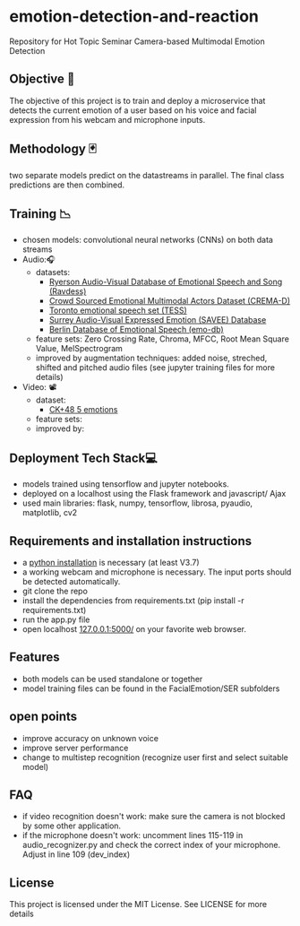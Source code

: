 # emotion-detection-and-reaction

Repository for Hot Topic Seminar Camera-based Multimodal Emotion Detection

## Objective 🎯

The objective of this project is to train and deploy a microservice that detects the current emotion of a user based on his voice and facial expression from his webcam and microphone inputs.

## Methodology 🃏

two separate models predict on the datastreams in parallel. The final class predictions are then combined.

## Training 📉

 - chosen models: convolutional neural networks (CNNs) on both data streams
 - Audio:🎧
	 - datasets:
		- <a href="https://zenodo.org/record/1188976">Ryerson Audio-Visual Database of Emotional Speech and Song (Ravdess)<a>
		- <a href="https://github.com/CheyneyComputerScience/CREMA-D">Crowd Sourced Emotional Multimodal Actors Dataset (CREMA-D)<a>
		- <a href="https://tspace.library.utoronto.ca/handle/1807/24487">Toronto emotional speech set (TESS)<a>
		- <a href="http://kahlan.eps.surrey.ac.uk/savee/Database.html">Surrey Audio-Visual Expressed Emotion (SAVEE) Database<a>
		- <a href="http://emodb.bilderbar.info/docu/">Berlin Database of Emotional Speech (emo-db)<a>
 	- feature sets: Zero Crossing Rate, Chroma, MFCC, Root Mean Square Value, MelSpectrogram
 	- improved by augmentation techniques: added noise, streched, shifted and pitched audio files (see jupyter training files for more details)
- Video: 📽️
	- dataset:
		- <a href="https://www.kaggle.com/datasets/gauravsharma99/ck48-5-emotions">CK+48 5 emotions<a>
	- feature sets:
	- improved by:
	
## Deployment Tech Stack💻

 - models trained using tensorflow and jupyter notebooks.
 - deployed on a localhost using the Flask framework and javascript/ Ajax
 - used main libraries: flask, numpy, tensorflow, librosa, pyaudio, matplotlib, cv2

## Requirements and installation instructions 

 - a <a href="https://www.python.org/downloads/">python installation<a> is necessary (at least V3.7)
 - a working webcam and microphone is necessary. The input ports should be detected automatically.
 - git clone the repo
 - install the dependencies from requirements.txt (pip install -r requirements.txt)
 - run the app.py file
 - open localhost <a href="https://127.0.0.1:5000/">127.0.0.1:5000/<a> on your favorite web browser. 
 
 ## Features
 
 - both models can be used standalone or together
 - model training files can be found in the FacialEmotion/SER subfolders
 
 ## open points
 
 - improve accuracy on unknown voice
 - improve server performance
 - change to multistep recognition (recognize user first and select suitable model)
 
 ## FAQ
 
 - if video recognition doesn't work: make sure the camera is not blocked by some other application.
 - if the microphone doesn't work: uncomment lines 115-119 in audio_recognizer.py and check the correct index of your microphone. Adjust in line 109 (dev_index)
 
 
## License

This project is licensed under the MIT License. See LICENSE for more details
